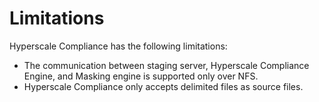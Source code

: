 # Limitations

Hyperscale Compliance has the following limitations:

- The communication between staging server, Hyperscale Compliance Engine, and Masking engine is supported only over NFS.
- Hyperscale Compliance only accepts delimited files as source files.

